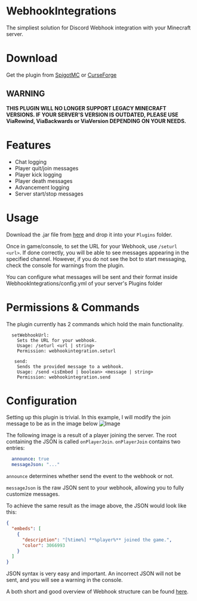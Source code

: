 # WebhookIntegrations
The simpliest solution for Discord Webhook integration with your Minecraft server.

# Download
Get the plugin from [SpigotMC](https://www.spigotmc.org/resources/webhookintegrations-1-17-1-19-pl-en.107688/) or [CurseForge](https://legacy.curseforge.com/minecraft/bukkit-plugins/webhookintegrations)

## WARNING
**THIS PLUGIN WILL NO LONGER SUPPORT LEGACY MINECRAFT VERSIONS. IF YOUR SERVER'S VERSION IS OUTDATED, PLEASE USE __ViaRewind__, __ViaBackwards__ or __ViaVersion__ DEPENDING ON YOUR NEEDS.**
# Features

- Chat logging
- Player quit/join messages
- Player kick logging
- Player death messages
- Advancement logging
- Server start/stop messages

# Usage
Download the .jar file from [here](https://github.com/rudynakodach/WebhookIntegrations/releases/latest) and drop it into your `Plugins` folder.

Once in game/console, to set the URL for your Webhook, use `/seturl <url>`.
If done correctly, you will be able to see messages appearing in the specified channel.
However, if you do not see the bot to start messaging, check the console for warnings from the plugin.

You can configure what messages will be sent and their format inside WebhookIntegrations/config.yml of your server's Plugins folder

# Permissions & Commands
The plugin currently has 2 commands which hold the main functionality.
```
  setWebhookUrl:
    Sets the URL for your webhook.
    Usage: /seturl <url | string>
    Permission: webhookintegration.seturl
```
```
   send:
    Sends the provided message to a webhook.
    Usage: /send <isEmbed | boolean> <message | string>
    Permission: webhookintegration.send
```

# Configuration
Setting up this plugin is trivial.
In this example, I will modify the join message to be as in the image below
![Image](https://cdn.discordapp.com/attachments/943973201392861216/1068280210333630464/image.png)

The following image is a result of a player joining the server. 
The root containing the JSON is called `onPlayerJoin`.
`onPlayerJoin` contains two entries:
```yml
  announce: true
  messageJson: "..."
```
`announce` determines whether send the event to the webhook or not.

`messageJson` is the raw JSON sent to your webhook, allowing you to fully customize messages.

To achieve the same result as the image above, the JSON would look like this:
```json
{
  "embeds": [
    {
      "description": "[%time%] **%player%** joined the game.", 
      "color": 3066993
    }
  ]
}
```
JSON syntax is very easy and important. An incorrect JSON will not be sent, and you will see a warning in the console.

A both short and good overview of Webhook structure can be found [here](https://gist.github.com/Birdie0/78ee79402a4301b1faf412ab5f1cdcf9#structure-of-webhooks).

